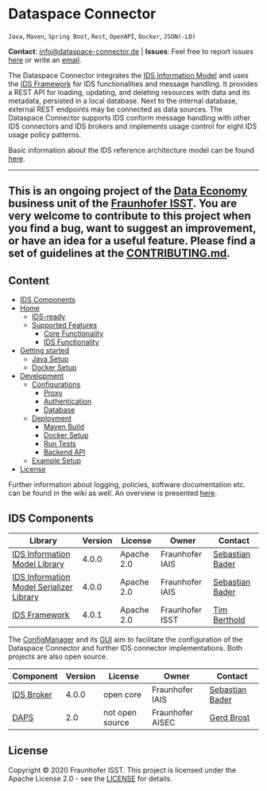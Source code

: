 # Dataspace Connector

`Java`, `Maven`, `Spring Boot`, `Rest`, `OpenAPI`, `Docker`, `JSON(-LD)`

**Contact**: [info@dataspace-connector.de](mailto:info@dataspace-connector.de)
| **Issues**: Feel free to report issues [here](https://github.com/FraunhoferISST/DataspaceConnector/issues) 
or write an [email](mailto:info@dataspace-connector.de).

The Dataspace Connector integrates the 
[IDS Information Model](https://github.com/International-Data-Spaces-Association/InformationModel) 
and uses the [IDS Framework](https://github.com/FraunhoferISST/IDS-Connector-Framework) 
for IDS functionalities and message handling. It provides a REST API for loading, updating, and 
deleting resources with data and its metadata, persisted in a local database. Next to the internal 
database, external REST endpoints may be connected as data sources. The Dataspace Connector 
supports IDS conform message handling with other IDS connectors and IDS brokers and implements 
usage control for eight IDS usage policy patterns. 

Basic information about the IDS reference architecture model can be found 
[here](https://www.internationaldataspaces.org/wp-content/uploads/2019/03/IDS-Reference-Architecture-Model-3.0.pdf).

---

This is an ongoing project of the [Data Economy](https://www.isst.fraunhofer.de/en/business-units/data-economy.html) 
business unit of the [Fraunhofer ISST](https://www.isst.fraunhofer.de/en.html). You are very welcome 
to contribute to this project when you find a bug, want to suggest an improvement, or have an idea 
for a useful feature. Please find a set of guidelines at the [CONTRIBUTING.md](CONTRIBUTING.md).
---

## Content

- [IDS Components](#ids-components) 
- [Home](https://github.com/FraunhoferISST/DataspaceConnector/wiki)  
    - [IDS-ready](https://github.com/FraunhoferISST/DataspaceConnector/wiki#ids-ready)
    - [Supported Features](https://github.com/FraunhoferISST/DataspaceConnector/wiki#supported-features)  
        - [Core Functionality](https://github.com/FraunhoferISST/DataspaceConnector/wiki#core-functionality)
        - [IDS Functionality](https://github.com/FraunhoferISST/DataspaceConnector/wiki#ids-functionality)
- [Getting started](https://github.com/FraunhoferISST/DataspaceConnector/wiki/getting-started)  
    - [Java Setup](https://github.com/FraunhoferISST/DataspaceConnector/wiki/getting-started#java-setup)  
    - [Docker Setup](https://github.com/FraunhoferISST/DataspaceConnector/wiki/getting-started#docker-setup)  
- [Development](https://github.com/FraunhoferISST/DataspaceConnector/wiki/development)  
    - [Configurations](https://github.com/FraunhoferISST/DataspaceConnector/wiki/development#configurations)  
        - [Proxy](https://github.com/FraunhoferISST/DataspaceConnector/wiki/development#proxy)  
        - [Authentication](https://github.com/FraunhoferISST/DataspaceConnector/wiki/development#authentication)  
        - [Database](https://github.com/FraunhoferISST/DataspaceConnector/wiki/development#database)
    - [Deployment](https://github.com/FraunhoferISST/DataspaceConnector/wiki/development#deployment)  
        - [Maven Build](https://github.com/FraunhoferISST/DataspaceConnector/wiki/development#maven-build)  
        - [Docker Setup](https://github.com/FraunhoferISST/DataspaceConnector/wiki/development#docker-setup)  
        - [Run Tests](https://github.com/FraunhoferISST/DataspaceConnector/wiki/development#run-tests)  
        - [Backend API](https://github.com/FraunhoferISST/DataspaceConnector/wiki/development#backend-api)  
    - [Example Setup](https://github.com/FraunhoferISST/DataspaceConnector/wiki/development#example-setup)  
- [License](#license)

Further information about logging, policies, software documentation etc. can be found in the wiki as well. 
An overview is presented [here](https://github.com/FraunhoferISST/DataspaceConnector/wiki).

## IDS Components

| Library | Version | License | Owner | Contact |
| ------- | ------- | ------- | ----- | ------- |
| [IDS Information Model Library](https://maven.iais.fraunhofer.de/artifactory/eis-ids-public/de/fraunhofer/iais/eis/ids/infomodel/) | 4.0.0 | Apache 2.0 | Fraunhofer IAIS | [Sebastian Bader](mailto:sebastian.bader@iais.fraunhofer.de) |
| [IDS Information Model Serializer Library](https://maven.iais.fraunhofer.de/artifactory/eis-ids-public/de/fraunhofer/iais/eis/ids/infomodel-serializer/) | 4.0.0 | Apache 2.0 | Fraunhofer IAIS | [Sebastian Bader](mailto:sebastian.bader@iais.fraunhofer.de) |
| [IDS Framework](https://github.com/FraunhoferISST/IDS-Connector-Framework) | 4.0.1 | Apache 2.0 | Fraunhofer ISST | [Tim Berthold](mailto:tim.berthold@isst.fraunhofer.de) |

The [ConfigManager](https://github.com/FraunhoferISST/IDS-ConfigurationManager) and its 
[GUI](https://github.com/fkie/ids-configmanager-ui) aim to facilitate the configuration of the 
Dataspace Connector and further IDS connector implementations. Both projects are also open source.

| Component | Version | License | Owner | Contact |
| --------- | ------- | ------- | ----- | ------- |
| [IDS Broker](https://broker.ids.isst.fraunhofer.de/) | 4.0.0 | open core | Fraunhofer IAIS | [Sebastian Bader](mailto:sebastian.bader@iais.fraunhofer.de) |
| [DAPS](https://daps.aisec.fraunhofer.de/) | 2.0 | not open source | Fraunhofer AISEC | [Gerd Brost](mailto:gerd.brost@aisec.fraunhofer.de) |


## License
Copyright © 2020 Fraunhofer ISST. This project is licensed under the Apache License 2.0 - see the [LICENSE](LICENSE) for details.
